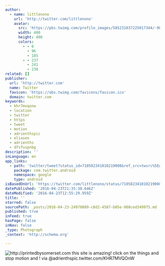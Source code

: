 ```yaml
---
author:
  - name: littlenono
    url: 'http://twitter.com/littlenono'
    avatar:
      src: 'https://pbs.twimg.com/profile_images/585231037225017344/-9LupRLb_400x400.jpg'
      width: 400
      height: 400
      colors:
        - - 0
          - 96
          - 185
        - - 237
          - 241
          - 238
related: []
publisher:
  url: 'http://twitter.com'
  name: Twitter
  favicon: 'https://abs.twimg.com/favicons/favicon.ico'
  domain: twitter.com
keywords:
  - khr7mvqonw
  - location
  - twitter
  - https
  - tweet
  - motion
  - adrienthspic
  - eliasen
  - adrienths
  - dfvfuspnbg
description: ''
inLanguage: en
app_links:
  - path: 'twitter/tweet?status_id=710582341010219008&ref_src=twsrc%5Egoogle%7Ctwcamp%5Eandroidseo%7Ctwgr%5Estatus%7Ctwterm%5E710582341010219008'
    package: com.twitter.android
    namespace: google
    type: android
isBasedOnUrl: 'https://twitter.com/littlenono/status/710582341010219008'
datePublished: '2016-04-23T21:35:30.646Z'
dateModified: '2016-04-23T12:55:29.959Z'
title: ''
starred: false
sourcePath: _posts/2016-04-23-24970889-c8d2-4587-b05e-980ced349975.md
published: true
inFeed: true
hasPage: false
inNav: false
_type: Photograph
_context: 'http://schema.org'

---
```

![http://printedbysomerset.com this site is amazing! click on the things and stop motion and ! via @adrienthspic.twitter.com/KHR7MVQOnW](https://pbs.twimg.com/media/Cdx-354UkAAEvfL.jpg:large)